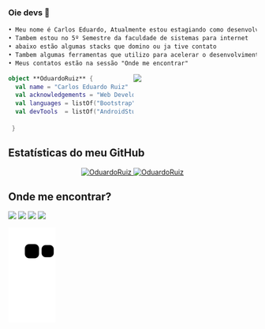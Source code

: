 ### Oie devs 👋 

```HTML
• Meu nome é Carlos Eduardo, Atualmente estou estagiando como desenvolvedor FullStack no SENAC 
• Tambem estou no 5º Semestre da faculdade de sistemas para internet
• abaixo estão algumas stacks que domino ou ja tive contato
• Tambem algumas ferramentas que utilizo para acelerar o desenvolvimento das aplicações
• Meus contatos estão na sessão "Onde me encontrar"
```


<img align="right" width="250" src="https://i2.wp.com/allhtaccess.info/wp-content/uploads/2018/03/programming.gif?fit=1281%2C716&ssl=1" />

```kotlin
object **OduardoRuiz** {
  val name = "Carlos Eduardo Ruiz"
  val acknowledgements = "Web Developer"
  val languages = listOf("Bootstrap", "JavaScript", "Laravel", "PHP", "Kotlin", "Angular, HTML/CSS", "React") 
  val devTools  = listOf("AndroidStudio", "Eclipse","Intellij", "Xampp", "AdobeXD", "VScode", "Git/GitHub", "Node", "Yarn", "Others" )
 
 }
```
##


## **Estatísticas do meu GitHub**

 <div align="center" >
<a href="https://github.com/OduardoRuiz">
  <img  width="380" heigth="350" src="https://github-readme-stats.vercel.app/api?username=OduardoRuiz&theme=dark&hide_langs_below=1" alt="OduardoRuiz" />
</a>

<a href="https://github.com/OduardoRuiz">
 <img  width="320" heigth="250"  src="https://github-readme-stats.vercel.app/api/top-langs/?username=OduardoRuiz&hide=html&layout=compact&theme=dark&line_height=27" alt="OduardoRuiz"/>
</a>


</div>


 

## **Onde me encontrar?**
<div>
<a href="https://www.linkedin.com/in/oduardoruiz/" target="_blank"><img src="https://img.shields.io/badge/LinkedIn-0077B5?style=for-the-badge&logo=linkedin&logoColor=white" ></a>
<a href="https://www.instagram.com/oduardo_" target="_blank" ><img src="https://img.shields.io/badge/Instagram-E4405F?style=for-the-badge&logo=instagram&logoColor=white"  ></a>
<a href="https://wa.me/message/R5XERYN6P4GOK1" target="_blank"><img src="https://img.shields.io/badge/WhatsApp-25D366?style=for-the-badge&logo=whatsapp&logoColor=white" ></a>
 <a href="mailto:carloseduardoruizs@gmail.com"  target="_blank"><img src="https://img.shields.io/badge/Gmail-D14836?style=for-the-badge&logo=gmail&logoColor=white"></a>

</div>
  
  
  <div> 

 
  ![Snake animation](https://github.com/rafaballerini/rafaballerini/blob/output/github-contribution-grid-snake.svg)
 
</div>

  
